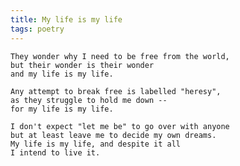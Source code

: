 ```yaml
---
title: My life is my life
tags: poetry
---
```


    They wonder why I need to be free from the world,
    but their wonder is their wonder
    and my life is my life.

    Any attempt to break free is labelled "heresy",
    as they struggle to hold me down --
    for my life is my life.

    I don't expect "let me be" to go over with anyone
    but at least leave me to decide my own dreams.
    My life is my life, and despite it all
    I intend to live it.


